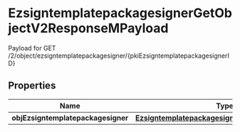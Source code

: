 

# EzsigntemplatepackagesignerGetObjectV2ResponseMPayload

Payload for GET /2/object/ezsigntemplatepackagesigner/{pkiEzsigntemplatepackagesignerID}

## Properties

| Name | Type | Description | Notes |
|------------ | ------------- | ------------- | -------------|
|**objEzsigntemplatepackagesigner** | [**EzsigntemplatepackagesignerResponseCompound**](EzsigntemplatepackagesignerResponseCompound.md) |  |  |



